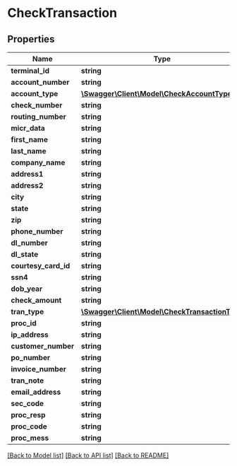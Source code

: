 # CheckTransaction

## Properties
Name | Type | Description | Notes
------------ | ------------- | ------------- | -------------
**terminal_id** | **string** |  | [optional] 
**account_number** | **string** |  | [optional] 
**account_type** | [**\Swagger\Client\Model\CheckAccountType**](CheckAccountType.md) |  | [optional] 
**check_number** | **string** |  | [optional] 
**routing_number** | **string** |  | [optional] 
**micr_data** | **string** |  | [optional] 
**first_name** | **string** |  | [optional] 
**last_name** | **string** |  | [optional] 
**company_name** | **string** |  | [optional] 
**address1** | **string** |  | [optional] 
**address2** | **string** |  | [optional] 
**city** | **string** |  | [optional] 
**state** | **string** |  | [optional] 
**zip** | **string** |  | [optional] 
**phone_number** | **string** |  | [optional] 
**dl_number** | **string** |  | [optional] 
**dl_state** | **string** |  | [optional] 
**courtesy_card_id** | **string** |  | [optional] 
**ssn4** | **string** |  | [optional] 
**dob_year** | **string** |  | [optional] 
**check_amount** | **string** |  | [optional] 
**tran_type** | [**\Swagger\Client\Model\CheckTransactionType**](CheckTransactionType.md) |  | [optional] 
**proc_id** | **string** |  | [optional] 
**ip_address** | **string** |  | [optional] 
**customer_number** | **string** |  | [optional] 
**po_number** | **string** |  | [optional] 
**invoice_number** | **string** |  | [optional] 
**tran_note** | **string** |  | [optional] 
**email_address** | **string** |  | [optional] 
**sec_code** | **string** |  | [optional] 
**proc_resp** | **string** |  | [optional] 
**proc_code** | **string** |  | [optional] 
**proc_mess** | **string** |  | [optional] 

[[Back to Model list]](../../README.md#documentation-for-models) [[Back to API list]](../../README.md#documentation-for-api-endpoints) [[Back to README]](../../README.md)

